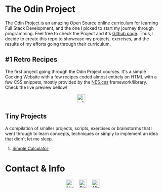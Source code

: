 # The Odin Project
[The Odin Project](https://www.theodinproject.com/about) is an amazing Open Source online curriculum for learning Full Stack Development, and the one I picked to start my journey through programming. Feel free to check the Project and it's [Github page](https://github.com/TheOdinProject/theodinproject). Thus, I decide to create this repo to showcase my projects, exercises, and the results of my efforts going through their curriculum.

## #1 Retro Recipes
The first project going through the Odin Project courses. It's a simple Cooking Website with a few recipes coded almost entirely on HTML with a few CSS snippets, mostly provided by the [NES.css](https://nostalgic-css.github.io/NES.css/) framework/library. Check the live preview bellow!

<p align="center">
  <A HREF='https://victor-schumann.github.io/odin-project/' target='_blank'><img height='36' style='border:0px;height:26px;' src='https://img.shields.io/badge/Odin%20Project%20nº%201-RETRO RECIPES-red' border='0' alt='odin_project_#1'/></a>&nbsp;&nbsp;&nbsp;
</p>

## Tiny Projects
A compilation of smaller projects, scripts, exercises or brainstorms that I went through to learn concepts, techniques or simply to implement an idea that didn't let me sleep.

1. [Simple Calculator](www.example.com);

# Contact & Info
<p align="center">
  <A HREF='https://linkedin.com/in/victor-schumann' target='_blank'><img height='36' style='border:0px;height:26px;' src='https://img.shields.io/badge/Hire%20me-LINKEDIN.COM-blue' border='0' alt='Hire me on Linkedin'/></a>&nbsp;&nbsp;&nbsp;
  <A HREF='https://linkedin.com/in/victor-schumann' target='_blank'><img height='36' style='border:0px;height:26px;' src='https://img.shields.io/badge/Follow%20me%20-WORDPRESS.ORG-black' border='0' alt='Blogging on VictorSchumann.com'/></a>&nbsp;&nbsp;&nbsp;
  <A HREF='https://ko-fi.com/victorschumann' target='_blank'><img height='36' style='border:0px;height:26px;' src='https://img.shields.io/badge/Buy%20me%20a%20%E2%98%95%EF%B8%8F%20-KO--FI.COM-ff69b4' border='0' alt='Hire me on Linkedin'/></a>
 </p>
